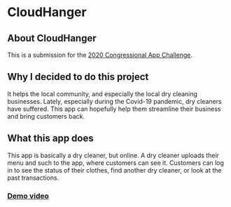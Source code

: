 # CloudHanger
## About CloudHanger
This is a submission for the [2020 Congressional App Challenge](https://congressionalappchallenge.us/20-nj09).

## Why I decided to do this project
It helps the local community, and especially the local dry cleaning businesses.
Lately, especially during the Covid-19 pandemic, dry cleaners have suffered.  This app can hopefully help them streamline their business and bring customers back.

## What this app does
This app is basically a dry cleaner, but online.  A dry cleaner uploads their menu and such to the app, where customers can see it.  Customers can log in to see the status of their clothes, find another dry cleaner, or look at the past transactions.

### [Demo video](https://www.youtube.com/embed/3MKBg7wcnKI)
